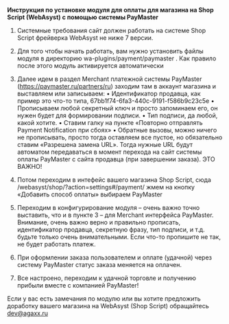 **Инструкция по установке модуля для оплаты для магазина на Shop Script (WebAsyst) с помощью системы PayMaster**

1)	Системные требования сайт должен работать на системе Shop Script фрейверка WebAsyst не ниже 7 версии. 
2)	Для того чтобы начать работать, вам нужно установить файлы модуля в директорию wa-plugins/payment/paymaster . Как правило после этого модуль активируется автоматически 
3)	Далее идем в раздел Merchant платежной системы PayMaster (https://paymaster.ru/partners/ru) заходим там в аккаунт магазина и выставляем или записываем:
•	Идентификатор продавца, как пример это что-то типа, 67bb1f74-6fa3-440c-9191-f586b9c23c5e
•	Прописываем любой секретный ключ и просто запоминаем его, он нужен будет для формировании подписи. 
•	Тип подписи, да любой, какой хотите. 
•	Ставим галку  на пункте «Повторно отправлять Payment Notification при сбоях»
•	Обратные вызовы, можно ничего не прописывать, просто тогда оставляем все пустое, но обязательно ставим «Разрешена замена URL». Тогда нужные URL будут автоматом передаваться в момент перехода на сайт системы оплаты PayMaster с сайта продавца (при завершении заказа). ЭТО ВАЖНО!
4)	Потом переходим в интефейс вашего магазина Shop Script, сюда /webasyst/shop/?action=settings#/payment/ жмем на кнопку «Добавить способ оплаты» выбираем PayMaster

5)	Переходим в конфигурирование модуля – очень важно точно выставить, что и в пункте 3 – для Merchant интерфейса PayMaster. Внимание, очень важно верно и правильно прописать, идентификатор продавца, секретную фразу, тип подписи, и т.д. будьте только очень внимательными. Если что-то пропишите не так, не будет работать платеж. 

6)	При оформлении заказа пользователем и оплате (удачной) через систему PayMaster статус заказа меняется на оплачен. 

7)	Все настроено, переходим к удачной торговле и получению прибыли вместе с компанией PayMaster! 


Если у вас есть замечания по модулю или вы хотите предложить доработку вашего магазина на WebAsyst (Shop Script) обращайтесь dev@agaxx.ru 
